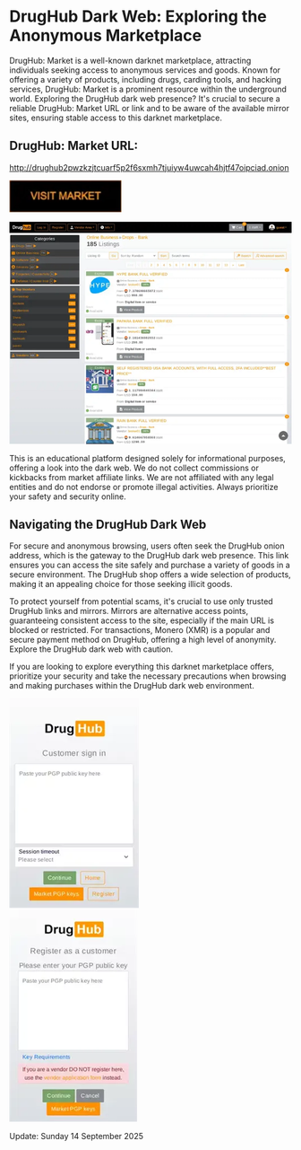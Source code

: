 # DrugHub Dark Web: Exploring the Anonymous Marketplace

DrugHub: Market is a well-known darknet marketplace, attracting individuals seeking access to anonymous services and goods. Known for offering a variety of products, including drugs, carding tools, and hacking services, DrugHub: Market is a prominent resource within the underground world. Exploring the DrugHub dark web presence? It's crucial to secure a reliable DrugHub: Market URL or link and to be aware of the available mirror sites, ensuring stable access to this darknet marketplace.

## DrugHub: Market URL:

http://drughub2pwzkzjtcuarf5p2f6sxmh7tjuiyw4uwcah4hjtf47oipciad.onion

[<img src="/downloads/trace.webp" width="200">](http://drughub2pwzkzjtcuarf5p2f6sxmh7tjuiyw4uwcah4hjtf47oipciad.onion)


<a href="http://drughub2pwzkzjtcuarf5p2f6sxmh7tjuiyw4uwcah4hjtf47oipciad.onion"><img src="/downloads/map.webp" alt="image" style="max-width: 100%;"><a>

This is an educational platform designed solely for informational purposes, offering a look into the dark web. We do not collect commissions or kickbacks from market affiliate links. We are not affiliated with any legal entities and do not endorse or promote illegal activities. Always prioritize your safety and security online.

## Navigating the DrugHub Dark Web

For secure and anonymous browsing, users often seek the DrugHub onion address, which is the gateway to the DrugHub dark web presence. This link ensures you can access the site safely and purchase a variety of goods in a secure environment. The DrugHub shop offers a wide selection of products, making it an appealing choice for those seeking illicit goods.

To protect yourself from potential scams, it's crucial to use only trusted DrugHub links and mirrors. Mirrors are alternative access points, guaranteeing consistent access to the site, especially if the main URL is blocked or restricted. For transactions, Monero (XMR) is a popular and secure payment method on DrugHub, offering a high level of anonymity. Explore the DrugHub dark web with caution.

If you are looking to explore everything this darknet marketplace offers, prioritize your security and take the necessary precautions when browsing and making purchases within the DrugHub dark web environment.


<a href="http://drughub2pwzkzjtcuarf5p2f6sxmh7tjuiyw4uwcah4hjtf47oipciad.onion"><img src="/downloads/final.webp" alt="image" style="max-width: 100%;"><a>  
<a href="http://drughub2pwzkzjtcuarf5p2f6sxmh7tjuiyw4uwcah4hjtf47oipciad.onion"><img src="/downloads/tools.webp" alt="image" style="max-width: 100%;"><a>

Update:  Sunday 14 September 2025